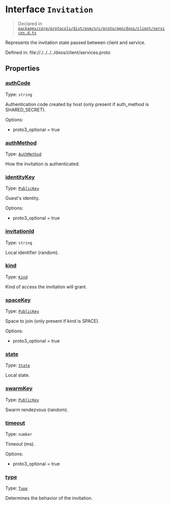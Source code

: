 # Interface `Invitation`
> Declared in [`packages/core/protocols/dist/esm/src/proto/gen/dxos/client/services.d.ts`]()

Represents the invitation state passed between client and service.

Defined in:
   file://./../../../dxos/client/services.proto

## Properties
### [authCode]()
Type: <code>string</code>

Authentication code created by host (only present if auth_method is SHARED_SECRET).

Options:
  - proto3_optional = true

### [authMethod]()
Type: <code>[AuthMethod](/api/@dxos/client/enums#AuthMethod)</code>

How the invitation is authenticated.

### [identityKey]()
Type: <code>[PublicKey](/api/@dxos/client/classes/PublicKey)</code>

Guest's identity.

Options:
  - proto3_optional = true

### [invitationId]()
Type: <code>string</code>

Local identifier (random).

### [kind]()
Type: <code>[Kind](/api/@dxos/client/enums#Kind)</code>

Kind of access the invitation will grant.

### [spaceKey]()
Type: <code>[PublicKey](/api/@dxos/client/classes/PublicKey)</code>

Space to join (only present if kind is SPACE).

Options:
  - proto3_optional = true

### [state]()
Type: <code>[State](/api/@dxos/client/enums#State)</code>

Local state.

### [swarmKey]()
Type: <code>[PublicKey](/api/@dxos/client/classes/PublicKey)</code>

Swarm rendezvous (random).

### [timeout]()
Type: <code>number</code>

Timeout (ms).

Options:
  - proto3_optional = true

### [type]()
Type: <code>[Type](/api/@dxos/client/enums#Type)</code>

Determines the behavior of the invitation.

